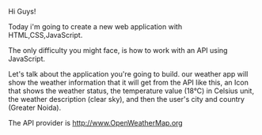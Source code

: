 Hi Guys!

Today i'm going to create a new web application with HTML,CSS,JavaScript.

The only difficulty you might face, is how to work with an API using JavaScript.

Let's talk about the application you're going to build. our weather app will show the weather information that it will get from the API like this, an Icon that shows the weather status, the temperature value (18°C) in Celsius unit, the weather description (clear sky), and then the user's city and country (Greater Noida).

The API provider is http://www.OpenWeatherMap.org
